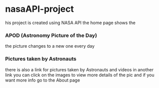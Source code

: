 # nasaAPI-project
his project is created using NASA API the home page shows the

### APOD (Astronomy Picture of the Day)
the picture changes to a new one every day

### Pictures taken by Astronauts
there is also a link for pictures taken by Astronauts and videos in another link you can click on the images to view more details of the pic and if you want more info go to the About page
